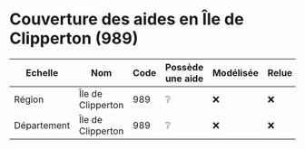 # Couverture des aides en Île de Clipperton (989)


| Echelle | Nom | Code | Possède une aide | Modélisée | Relue |
| ------- | --- | ---- | ---------------- | --------- | ----- |
| Région | Île de Clipperton | 989 | ❔ | ❌ | ❌ |
| Département | Île de Clipperton | 989 | ❔ | ❌ | ❌ |
